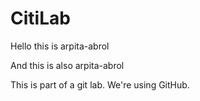 # CitiLab
Hello this is arpita-abrol

And this is also arpita-abrol

This is part of a git lab. We're using GitHub.
